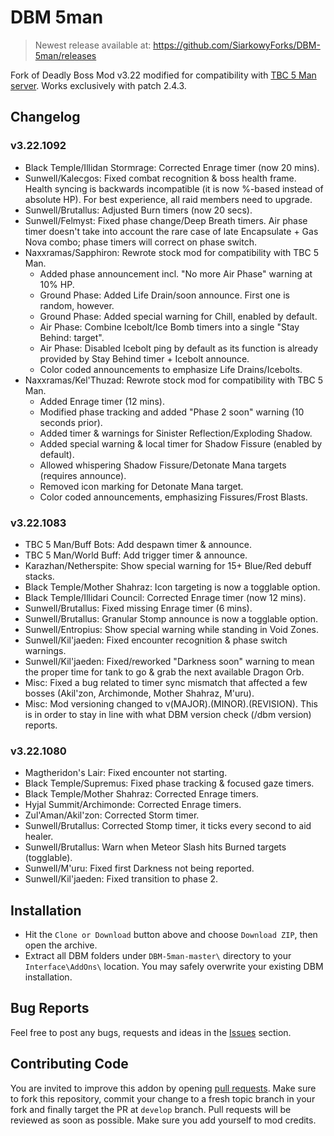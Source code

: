 # DBM 5man

> Newest release available at: https://github.com/SiarkowyForks/DBM-5man/releases

Fork of Deadly Boss Mod v3.22 modified for compatibility with
[TBC 5 Man server](https://tbc5man.com/). Works exclusively with patch 2.4.3.

## Changelog

### v3.22.1092

- Black Temple/Illidan Stormrage: Corrected Enrage timer (now 20 mins).
- Sunwell/Kalecgos: Fixed combat recognition & boss health frame. Health syncing
  is backwards incompatible (it is now %-based instead of absolute HP).
  For best experience, all raid members need to upgrade.
- Sunwell/Brutallus: Adjusted Burn timers (now 20 secs).
- Sunwell/Felmyst: Fixed phase change/Deep Breath timers. Air phase timer
  doesn't take into account the rare case of late Encapsulate + Gas Nova combo;
  phase timers will correct on phase switch.
- Naxxramas/Sapphiron: Rewrote stock mod for compatibility with TBC 5 Man.
  - Added phase announcement incl. "No more Air Phase" warning at 10% HP.
  - Ground Phase: Added Life Drain/soon announce. First one is random, however.
  - Ground Phase: Added special warning for Chill, enabled by default.
  - Air Phase: Combine Icebolt/Ice Bomb timers into a single "Stay Behind: target".
  - Air Phase: Disabled Icebolt ping by default as its function is already
    provided by Stay Behind timer + Icebolt announce.
  - Color coded announcements to emphasize Life Drains/Icebolts.
- Naxxramas/Kel'Thuzad: Rewrote stock mod for compatibility with TBC 5 Man.
  - Added Enrage timer (12 mins).
  - Modified phase tracking and added "Phase 2 soon" warning (10 seconds prior).
  - Added timer & warnings for Sinister Reflection/Exploding Shadow.
  - Added special warning & local timer for Shadow Fissure (enabled by default).
  - Allowed whispering Shadow Fissure/Detonate Mana targets (requires announce).
  - Removed icon marking for Detonate Mana target.
  - Color coded announcements, emphasizing Fissures/Frost Blasts.

### v3.22.1083

- TBC 5 Man/Buff Bots: Add despawn timer & announce.
- TBC 5 Man/World Buff: Add trigger timer & announce.
- Karazhan/Netherspite: Show special warning for 15+ Blue/Red debuff stacks.
- Black Temple/Mother Shahraz: Icon targeting is now a togglable option.
- Black Temple/Illidari Council: Corrected Enrage timer (now 12 mins).
- Sunwell/Brutallus: Fixed missing Enrage timer (6 mins).
- Sunwell/Brutallus: Granular Stomp announce is now a togglable option.
- Sunwell/Entropius: Show special warning while standing in Void Zones.
- Sunwell/Kil'jaeden: Fixed encounter recognition & phase switch warnings.
- Sunwell/Kil'jaeden: Fixed/reworked "Darkness soon" warning to mean
  the proper time for tank to go & grab the next available Dragon Orb.
- Misc: Fixed a bug related to timer sync mismatch that affected a few bosses
  (Akil'zon, Archimonde, Mother Shahraz, M'uru).
- Misc: Mod versioning changed to v(MAJOR).(MINOR).(REVISION). This is in
  order to stay in line with what DBM version check (/dbm version) reports.

### v3.22.1080

- Magtheridon's Lair: Fixed encounter not starting.
- Black Temple/Supremus: Fixed phase tracking & focused gaze timers.
- Black Temple/Mother Shahraz: Corrected Enrage timers.
- Hyjal Summit/Archimonde: Corrected Enrage timers.
- Zul'Aman/Akil'zon: Corrected Storm timer.
- Sunwell/Brutallus: Corrected Stomp timer, it ticks every second to aid healer.
- Sunwell/Brutallus: Warn when Meteor Slash hits Burned targets (togglable).
- Sunwell/M'uru: Fixed first Darkness not being reported.
- Sunwell/Kil'jaeden: Fixed transition to phase 2.

## Installation

- Hit the `Clone or Download` button above and choose `Download ZIP`,
  then open the archive.
- Extract all DBM folders under `DBM-5man-master\` directory to your
  `Interface\AddOns\` location. You may safely overwrite your existing
  DBM installation.

## Bug Reports

Feel free to post any bugs, requests and ideas in the
[Issues](https://github.com/Siarkowy/DBM-5man/issues) section.

## Contributing Code

You are invited to improve this addon by opening
[pull requests](https://github.com/Siarkowy/DBM-5man/pulls). Make sure to
fork this repository, commit your change to a fresh topic branch in your
fork and finally target the PR at `develop` branch. Pull requests will be
reviewed as soon as possible. Make sure you add yourself to mod credits.
